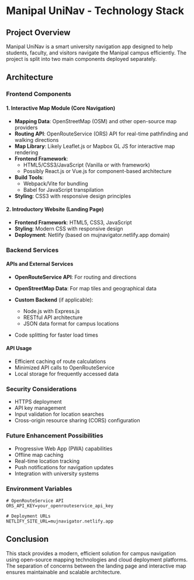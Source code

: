 # Manipal UniNav - Technology Stack

## Project Overview
Manipal UniNav is a smart university navigation app designed to help students, faculty, and visitors navigate the Manipal campus efficiently. The project is split into two main components deployed separately.

## Architecture

### Frontend Components

#### 1. Interactive Map Module (Core Navigation)
- **Mapping Data**: OpenStreetMap (OSM) and other open-source map providers
- **Routing API**: OpenRouteService (ORS) API for real-time pathfinding and walking directions
- **Map Library**: Likely Leaflet.js or Mapbox GL JS for interactive map rendering
- **Frontend Framework**: 
  - HTML5/CSS3/JavaScript (Vanilla or with framework)
  - Possibly React.js or Vue.js for component-based architecture
- **Build Tools**: 
  - Webpack/Vite for bundling
  - Babel for JavaScript transpilation
- **Styling**: CSS3 with responsive design principles

#### 2. Introductory Website (Landing Page)
- **Frontend Framework**: HTML5, CSS3, JavaScript
- **Styling**: Modern CSS with responsive design
- **Deployment**: Netlify (based on mujnavigator.netlify.app domain)

### Backend Services

#### APIs and External Services
- **OpenRouteService API**: For routing and directions
- **OpenStreetMap Data**: For map tiles and geographical data
- **Custom Backend** (if applicable):
  - Node.js with Express.js
  - RESTful API architecture
  - JSON data format for campus locations

- Code splitting for faster load times

#### API Usage
- Efficient caching of route calculations
- Minimized API calls to OpenRouteService
- Local storage for frequently accessed data

### Security Considerations
- HTTPS deployment
- API key management
- Input validation for location searches
- Cross-origin resource sharing (CORS) configuration

### Future Enhancement Possibilities
- Progressive Web App (PWA) capabilities
- Offline map caching
- Real-time location tracking
- Push notifications for navigation updates
- Integration with university systems



### Environment Variables
```env
# OpenRouteService API
ORS_API_KEY=your_openrouteservice_api_key

# Deployment URLs
NETLIFY_SITE_URL=mujnavigator.netlify.app
```

## Conclusion
This stack provides a modern, efficient solution for campus navigation using open-source mapping technologies and cloud deployment platforms. The separation of concerns between the landing page and interactive map ensures maintainable and scalable architecture.
